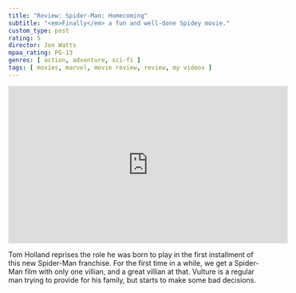 ```yaml
---
title: "Review: Spider-Man: Homecoming"
subtitle: "<em>Finally</em> a fun and well-done Spidey movie."
custom_type: post
rating: 5
director: Jon Watts
mpaa_rating: PG-13
genres: [ action, adventure, sci-fi ]
tags: [ movies, marvel, movie review, review, my videos ]
---
```


<div class="iframe-container">
<iframe width="560" height="315" src="https://www.youtube-nocookie.com/embed/PpyVxxSY8Qc?rel=0" frameborder="0" gesture="media" allow="encrypted-media" allowfullscreen></iframe>
</div>

Tom Holland reprises the role he was born to play in the first installment of this new Spider-Man franchise. For the first time in a while, we get a Spider-Man film with only one villian, and a great villian at that. Vulture is a regular man trying to provide for his family, but starts to make some bad decisions. 
